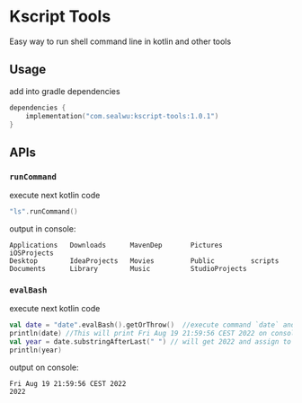 # Kscript Tools

Easy way to run shell command line in kotlin and other tools

## Usage

add into gradle dependencies

```kotlin
dependencies {
    implementation("com.sealwu:kscript-tools:1.0.1")
}
```

## APIs

### `runCommand`

execute next kotlin code
```kotlin
"ls".runCommand()
```
output in console:
```shell
Applications   Downloads      MavenDep       Pictures       iOSProjects
Desktop        IdeaProjects   Movies         Public         scripts
Documents      Library        Music          StudioProjects
```

### `evalBash`

execute next kotlin code
```kotlin
val date = "date".evalBash().getOrThrow()  //execute command `date` and get the command's output and set the content to date variable
println(date) //This will print Fri Aug 19 21:59:56 CEST 2022 on console
val year = date.substringAfterLast(" ") // will get 2022 and assign to `year`
println(year)
```

output on console:
```shell
Fri Aug 19 21:59:56 CEST 2022
2022
```
